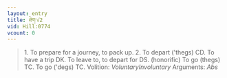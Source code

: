 ```yaml
---
layout: entry
title: ཐེག་√2
vid: Hill:0774
vcount: 0
---
```

> 1\. To prepare for a journey, to pack up\. 2\. To depart ('thegs) CD\. To have a trip DK\. To leave to, to depart for DS\. (honorific) To go (thegs) TC\. To go ('degs) TC\.
> Volition: _VoluntaryInvoluntary_
> Arguments: _Abs_


